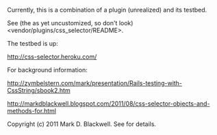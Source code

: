 Currently, this is a combination of a plugin (unrealized) and its testbed.

See (the as yet uncustomized, so don't look) <vendor/plugins/css_selector/README>.

The testbed is up:

<http://css-selector.heroku.com/>

For background information:

<http://zymbelstern.com/mark/presentation/Rails-testing-with-CssString/sbook2.htm>

<http://markdblackwell.blogspot.com/2011/08/css-selector-objects-and-methods-for.html>

Copyright (c) 2011 Mark D. Blackwell. See <MIT-LICENSE> for details.
